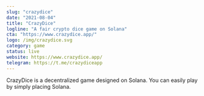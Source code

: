```yaml
---
slug: "crazydice"
date: "2021-08-04"
title: "CrazyDice"
logline: "A fair crypto dice game on Solana"
cta: "https://www.crazydice.app/"
logo: /img/crazydice.svg
category: game
status: live
website: https://www.crazydice.app/
telegram: https://t.me/crazydiceapp
---
```


CrazyDice is a decentralized game designed on Solana. You can easily play by simply placing Solana.
